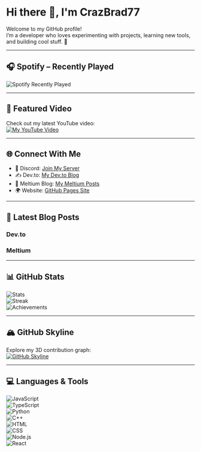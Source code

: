 # Hi there 👋, I'm CrazBrad77

Welcome to my GitHub profile!  
I’m a developer who loves experimenting with projects, learning new tools, and building cool stuff. 🚀

---

## 🎧 Spotify – Recently Played
![Spotify Recently Played](https://spotify-recently-played-readme.vercel.app/api?user=31ghyjxmhyr5mda3bho26i4vsuna)

---

## 🎥 Featured Video
Check out my latest YouTube video:  
[![My YouTube Video](https://img.youtube.com/vi/VIDEO_ID_HERE/0.jpg)](https://www.youtube.com/@CrazBrad77)

---

## 🌐 Connect With Me
- 💬 Discord: [Join My Server](https://discord.gg/YOUR_INVITE)  
- ✍️ Dev.to: [My Dev.to Blog](https://dev.to/YOUR_USERNAME)  
- 📰 Meltium Blog: [My Meltium Posts](https://YOUR_MELTIUM_BLOG_LINK)  
- 🌍 Website: [GitHub Pages Site](https://crazbrad77.github.io)

---

## 📰 Latest Blog Posts
### Dev.to
<!-- BLOG-POST-LIST:START -->
<!-- BLOG-POST-LIST:END -->

### Meltium
<!-- MELTIUM-POST-LIST:START -->
<!-- MELTIUM-POST-LIST:END -->

---

## 📊 GitHub Stats
![Stats](https://github-readme-stats.vercel.app/api?username=TSMCIDevTest&show_icons=true&theme=tokyonight)  
![Streak](https://streak-stats.demolab.com/?user=TSMCIDevTest&theme=tokyonight)  
![Achievements](https://github-profile-trophy.vercel.app/?username=TSMCUDevTest&theme=tokyonight&margin-w=8)

---

## 🏔 GitHub Skyline
Explore my 3D contribution graph:  
[![GitHub Skyline](https://skyline.github.com/TSMCIDevTest.gif)](https://skyline.github.com/TSMCIDevTest)

---

## 💻 Languages & Tools
![JavaScript](https://img.shields.io/badge/Code-JavaScript-yellow?logo=javascript)  
![TypeScript](https://img.shields.io/badge/Code-TypeScript-blue?logo=typescript)  
![Python](https://img.shields.io/badge/Code-Python-green?logo=python)  
![C++](https://img.shields.io/badge/Code-C++-00599C?logo=cplusplus)  
![HTML](https://img.shields.io/badge/Code-HTML-orange?logo=html5)  
![CSS](https://img.shields.io/badge/Code-CSS-blue?logo=css3)  
![Node.js](https://img.shields.io/badge/Code-Node.js-339933?logo=node.js)  
![React](https://img.shields.io/badge/Code-React-61DAFB?logo=react)
